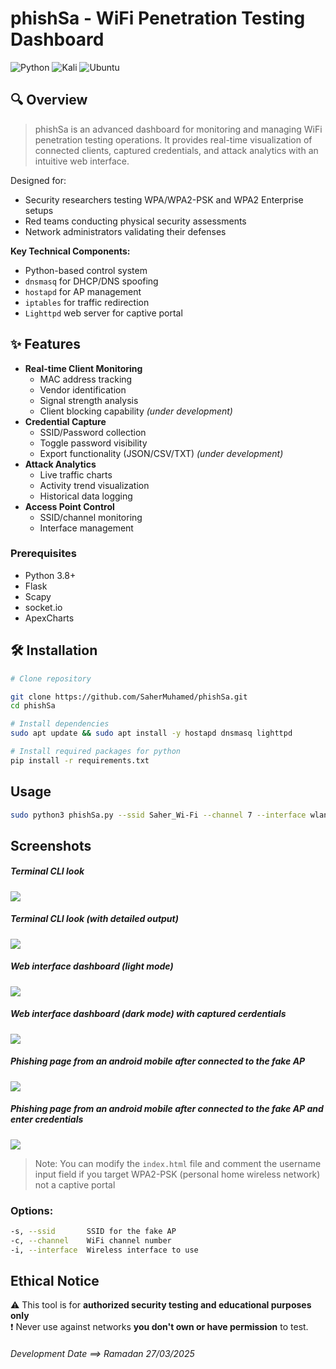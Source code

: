 # phishSa - WiFi Penetration Testing Dashboard
![Python](https://img.shields.io/badge/python-3670A0?style=for-the-badge&logo=python&logoColor=ffdd54) 
![Kali](https://img.shields.io/badge/Kali-268BEE?style=for-the-badge&logo=kalilinux&logoColor=white) 
![Ubuntu](https://img.shields.io/badge/Ubuntu-E95420?style=for-the-badge&logo=ubuntu&logoColor=white)

## 🔍 Overview
> phishSa is an advanced dashboard for monitoring and managing WiFi penetration testing operations. It provides real-time visualization of connected clients, captured credentials, and attack analytics with an intuitive web interface.

Designed for:
- Security researchers testing WPA/WPA2-PSK and WPA2 Enterprise setups
- Red teams conducting physical security assessments
- Network administrators validating their defenses

**Key Technical Components:**
- Python-based control system
- `dnsmasq` for DHCP/DNS spoofing
- `hostapd` for AP management
- `iptables` for traffic redirection
- `Lighttpd` web server for captive portal
  
## ✨ Features
- **Real-time Client Monitoring**
  - MAC address tracking
  - Vendor identification
  - Signal strength analysis
  - Client blocking capability  *(under development)*
- **Credential Capture**
  - SSID/Password collection
  - Toggle password visibility
  - Export functionality (JSON/CSV/TXT)  *(under development)*
- **Attack Analytics**
  - Live traffic charts
  - Activity trend visualization
  - Historical data logging
- **Access Point Control**
  - SSID/channel monitoring
  - Interface management

### Prerequisites
- Python 3.8+
- Flask
- Scapy
- socket.io
- ApexCharts

## 🛠️ Installation
```bash
# Clone repository

git clone https://github.com/SaherMuhamed/phishSa.git
cd phishSa

# Install dependencies
sudo apt update && sudo apt install -y hostapd dnsmasq lighttpd

# Install required packages for python
pip install -r requirements.txt
```
## Usage
```bash
sudo python3 phishSa.py --ssid Saher_Wi-Fi --channel 7 --interface wlan0
```

## Screenshots
##### Terminal CLI look
![](https://github.com/SaherMuhamed/phishSa/blob/main/screenshots/Screenshot%202025-05-09%20185258.png)

##### Terminal CLI look (with detailed output)
![](https://github.com/SaherMuhamed/phishSa/blob/main/screenshots/Screenshot%202025-05-09%20185s612.png)

##### Web interface dashboard (light mode)
![](https://github.com/SaherMuhamed/phishSa/blob/main/screenshots/Screenshot%202025-05-09%20185336.png)

##### Web interface dashboard (dark mode) with captured cerdentials
![](https://github.com/SaherMuhamed/phishSa/blob/main/screenshots/Screenshot%202025-05-09%20185441.png)

##### Phishing page from an android mobile after connected to the fake AP
![](https://github.com/SaherMuhamed/phishSa/blob/main/screenshots/phone-1.jpg)

##### Phishing page from an android mobile after connected to the fake AP and enter credentials
![](https://github.com/SaherMuhamed/phishSa/blob/main/screenshots/phone-2.jpg)

> Note: You can modify the `index.html` file and comment the username input field if you target WPA2-PSK (personal home wireless network) not a captive portal

### Options:
```bash
-s, --ssid       SSID for the fake AP
-c, --channel    WiFi channel number
-i, --interface  Wireless interface to use
```

## Ethical Notice
⚠️ This tool is for **authorized security testing and educational purposes only**<br>
❗ Never use against networks **you don't own or have permission** to test.

###### Development Date ==> Ramadan 27/03/2025
